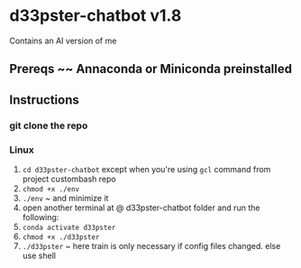 # d33pster-chatbot v1.8
Contains an AI version of me
## Prereqs ~~ Annaconda or Miniconda preinstalled
## Instructions
### git clone the repo
### Linux
1. ```cd d33pster-chatbot``` except when you're using ```gcl``` command from project custombash repo
2. ```chmod +x ./env```
3. ```./env``` ~ and minimize it
4. open another terminal at @ d33pster-chatbot folder and run the following:
5. ```conda activate d33pster```
6. ```chmod +x ./d33pster```
7. ```./d33pster``` ~ here train is only necessary if config files changed. else use shell
